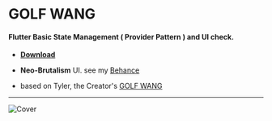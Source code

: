 # GOLF WANG

#### Flutter Basic State Management ( Provider Pattern ) and UI check.

* [__Download__](https://github.com/ThutaYeAg/GOLF-WANG/releases/tag/latest)
 
* __Neo-Brutalism__ UI. see my [Behance](https://www.behance.net/gallery/169263161/GOLF-WANG)

* based on Tyler, the Creator's [GOLF WANG](https://golfwang.com/)

<hr>

![Cover](https://github.com/ThutaYeAg/GOLF-WANG/blob/master/assets/cover.png)

